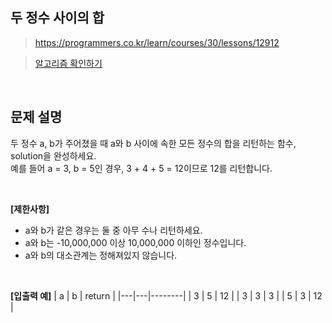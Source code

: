 ## 두 정수 사이의 합
> https://programmers.co.kr/learn/courses/30/lessons/12912

> [알고리즘 확인하기](https://github.com/whistleJs/Javascript_algorithm/blob/master/Level1/%EB%91%90%20%EC%A0%95%EC%88%98%20%EC%82%AC%EC%9D%B4%EC%9D%98%20%ED%95%A9/index.js)

<br>

## 문제 설명

두 정수 a, b가 주어졌을 때 a와 b 사이에 속한 모든 정수의 합을 리턴하는 함수, solution을 완성하세요.  
예를 들어 a = 3, b = 5인 경우, 3 + 4 + 5 = 12이므로 12를 리턴합니다.

<br>

**[제한사항]**
* a와 b가 같은 경우는 둘 중 아무 수나 리턴하세요.
* a와 b는 -10,000,000 이상 10,000,000 이하인 정수입니다.
* a와 b의 대소관계는 정해져있지 않습니다.

<br>

**[입출력 예]**
| a | b | return |
|---|---|--------|
| 3 | 5 | 12     |
| 3 | 3 | 3      |
| 5 | 3 | 12     |